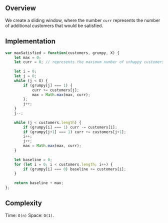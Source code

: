 ## Overview
We create a sliding window, where the number `curr` represents the number of additional customers that would be satisfied. 

## Implementation
```js
var maxSatisfied = function(customers, grumpy, X) {
    let max = 0;
    let curr = 0; // represents the maximum number of unhappy customers the grumpy owner can "save" with this particular sliding window  
    
    let i = 0; 
    let j = 0; 
    while (j < X) {
        if (grumpy[j] === 1) { 
            curr += customers[j]; 
            max = Math.max(max, curr); 
        }; 
        j++; 
    }
    j--; 
    
    while (j < customers.length) {
        if (grumpy[i] === 1) curr -= customers[i]; 
        if (grumpy[j+1] === 1) curr += customers[j+1]; 
        i++; 
        j++; 
        max = Math.max(max, curr); 
    }
    
    let baseline = 0; 
    for (let i = 0; i < customers.length; i++) {
        if (grumpy[i] === 0) baseline += customers[i]; 
    }
    
    return baseline + max; 
};
```

## Complexity
Time: `O(n)`
Space: `O(1)`. 
